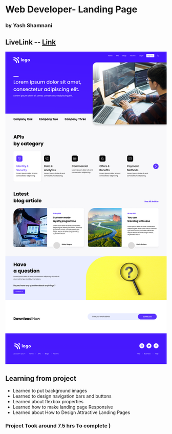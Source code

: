 # Web Developer-  Landing Page

### by Yash Shamnani 

 

 

 

## LiveLink -- [Link](https://639d9aea9c18df7ca3c83c95--yashshamnani-developer-landing-page.netlify.app/)



![img](9.png)

## Learning from project

 
  - Learned to put background images 
  - Learned to design navigation bars and buttons
  - Learned about flexbox properties
  - Learned how to make landing page Responsive
  - Learned about How to Design Attractive Landing Pages
  
  


### Project Took around 7.5 hrs To complete )



 